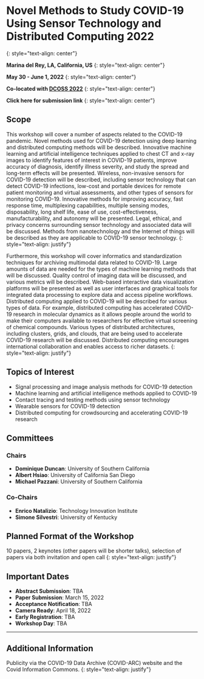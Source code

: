 # Novel Methods to Study COVID-19 Using Sensor Technology and Distributed Computing 2022
{: style="text-align: center"}

**Marina del Rey, LA, California, US**
{: style="text-align: center"}

**May 30 - June 1, 2022**
{: style="text-align: center"}

**Co-located with [DCOSS 2022](https://dcoss.org/)**
{: style="text-align: center"}

**Click here for submission link**
{: style="text-align: center"}

## Scope

This workshop will cover a number of aspects related to the COVID-19 pandemic. Novel methods used for COVID-19 detection using deep learning and distributed computing methods will be described. Innovative machine learning and artificial intelligence techniques applied to chest CT and x-ray images to identify features of interest in COVID-19 patients, improve accuracy of diagnosis, identify illness severity, and study the spread and long-term effects will be presented. Wireless, non-invasive sensors for COVID-19 detection will be described, including sensor technology that can detect COVID-19 infections, low-cost and portable devices for remote patient monitoring and virtual assessments, and other types of sensors for monitoring COVID-19. Innovative methods for improving accuracy, fast response time, multiplexing capabilities, multiple sensing modes, disposability, long shelf life, ease of use, cost-effectiveness, manufacturability, and autonomy will be presented. Legal, ethical, and privacy concerns surrounding sensor technology and associated data will be discussed. Methods from nanotechnology and the Internet of things will be described as they are applicable to COVID-19 sensor technology. 
{: style="text-align: justify"}

Furthermore, this workshop will cover informatics and standardization techniques for archiving multimodal data related to COVID-19. Large amounts of data are needed for the types of machine learning methods that will be discussed. Quality control of imaging data will be discussed, and various metrics will be described. Web-based interactive data visualization platforms will be presented as well as user interfaces and graphical tools for integrated data processing to explore data and access pipeline workflows. Distributed computing applied to COVID-19 will be described for various types of data. For example, distributed computing has accelerated COVID-19 research in molecular dynamics as it allows people around the world to make their computers available to researchers for effective virtual screening of chemical compounds. Various types of distributed architectures, including clusters, grids, and clouds, that are being used to accelerate COVID-19 research will be discussed. Distributed computing encourages international collaboration and enables access to richer datasets.
{: style="text-align: justify"}

## Topics of Interest
- Signal processing and image analysis methods for COVID-19 detection
- Machine learning and artificial intelligence methods applied to COVID-19
- Contact tracing and testing methods using sensor technology
- Wearable sensors for COVID-19 detection
- Distributed computing for crowdsourcing and accelerating COVID-19 research

## Committees

### Chairs
-	**Dominique Duncan**: University of Southern California
-	**Albert Hsiao**: University of California San Diego
-	**Michael Pazzani**: University of Southern California

### Co-Chairs
- **Enrico Natalizio**: Technology Innovation Institute 
- **Simone Silvestri**: University of Kentucky

## Planned Format of the Workshop
10 papers, 2 keynotes (other papers will be shorter talks), selection of papers via both invitation and open call
{: style="text-align: justify"}

## Important Dates

- **Abstract Submission**: TBA
- **Paper Submission**: March 15, 2022
- **Acceptance Notification**: TBA
- **Camera Ready**: April 18, 2022
- **Early Registration**: TBA
- **Workshop Day**: TBA

* * *

## Additional Information
Publicity via the COVID-19 Data Archive (COVID-ARC) website and the Covid Information Commons.
{: style="text-align: justify"}
